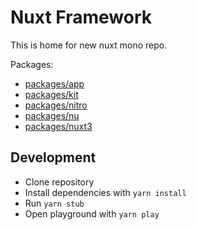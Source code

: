 # Nuxt Framework

This is home for new nuxt mono repo.

Packages:

- [packages/app](./packages/app)
- [packages/kit](./packages/kit)
- [packages/nitro](./packages/nitro)
- [packages/nu](./packages/nu)
- [packages/nuxt3](./packages/nuxt3)

## Development

- Clone repository
- Install dependencies with `yarn install`
- Run `yarn stub`
- Open playground with `yarn play`
